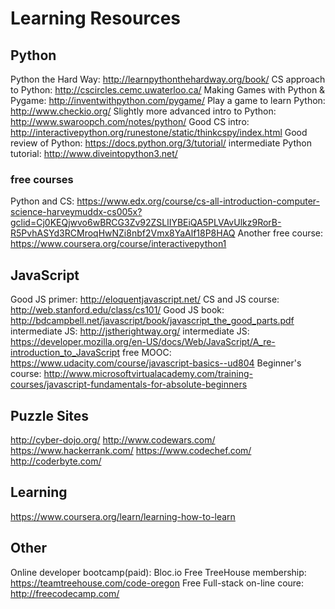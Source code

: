 # Learning Resources

## Python

Python the Hard Way: http://learnpythonthehardway.org/book/
CS approach to Python: http://cscircles.cemc.uwaterloo.ca/
Making Games with Python & Pygame: http://inventwithpython.com/pygame/
Play a game to learn Python: http://www.checkio.org/
Slightly more advanced intro to Python: http://www.swaroopch.com/notes/python/
Good CS intro: http://interactivepython.org/runestone/static/thinkcspy/index.html
Good review of Python: https://docs.python.org/3/tutorial/
intermediate Python tutorial: http://www.diveintopython3.net/

### free courses

Python and CS: https://www.edx.org/course/cs-all-introduction-computer-science-harveymuddx-cs005x?gclid=Cj0KEQjwvo6wBRCG3Zv92ZSLlIYBEiQA5PLVAvUlkz9RorB-R5PvhASYd3RCMroqHwNZi8nbf2Vmx8YaAlf18P8HAQ
Another free course: https://www.coursera.org/course/interactivepython1

## JavaScript

Good JS primer: http://eloquentjavascript.net/
CS and JS course: http://web.stanford.edu/class/cs101/
Good JS book: http://bdcampbell.net/javascript/book/javascript_the_good_parts.pdf
intermediate JS: http://jstherightway.org/
intermediate JS: https://developer.mozilla.org/en-US/docs/Web/JavaScript/A_re-introduction_to_JavaScript
free MOOC: https://www.udacity.com/course/javascript-basics--ud804
Beginner's course: http://www.microsoftvirtualacademy.com/training-courses/javascript-fundamentals-for-absolute-beginners

## Puzzle Sites

http://cyber-dojo.org/
http://www.codewars.com/
https://www.hackerrank.com/
https://www.codechef.com/
http://coderbyte.com/

## Learning

https://www.coursera.org/learn/learning-how-to-learn

## Other

Online developer bootcamp(paid): Bloc.io
Free TreeHouse membership: https://teamtreehouse.com/code-oregon
Free Full-stack on-line coure: http://freecodecamp.com/
